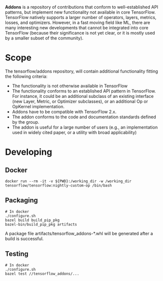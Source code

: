 **Addons** is a repository of contributions that conform to
well-established API patterns, but implement new functionality
not available in core TensorFlow. TensorFlow natively supports
a larger number of operators, layers, metrics, losses, and optimizers.
However, in a fast moving field like ML, there are many interesting new
developments that cannot be integrated into core TensorFlow
(because their significance is not yet clear, or it is mostly used by a smaller
subset of the community).

# Scope
The tensorflow/addons repository, will contain additional functionality fitting the following criteria:

* The functionality is not otherwise available in TensorFlow
* The functionality conforms to an established API pattern in TensorFlow. For instance, it could be an additional subclass of an existing interface (new Layer, Metric, or Optimizer subclasses), or an additional Op or OpKernel implementation.
* Addons have to be compatible with TensorFlow 2.x.
* The addon conforms to the code and documentation standards defined by the group.
* The addon is useful for a large number of users (e.g., an implementation used in widely cited paper, or a utility with broad applicability)


# Developing

## Docker
```
docker run --rm -it -v ${PWD}:/working_dir -w /working_dir tensorflow/tensorflow:nightly-custom-op /bin/bash
```

## Packaging
```
# In docker
./configure.sh
bazel build build_pip_pkg
bazel-bin/build_pip_pkg artifacts
```

A package file artifacts/tensorflow_addons-*.whl will be generated after a build is successful.


## Testing
```
# In docker
./configure.sh
bazel test //tensorflow_addons/...
```